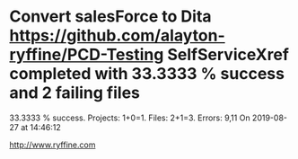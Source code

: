 # Convert salesForce to Dita https://github.com/alayton-ryffine/PCD-Testing SelfServiceXref completed with 33.3333 % success and 2 failing files

33.3333 % success. Projects: 1+0=1.  Files: 2+1=3. Errors: 9,11  On 2019-08-27 at 14:46:12





http://www.ryffine.com
